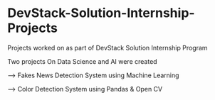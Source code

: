 # DevStack-Solution-Internship-Projects
Projects worked on as part of DevStack Solution Internship Program

Two projects On Data Science and AI were created

--> Fakes News Detection System using Machine Learning

--> Color Detection System using Pandas & Open CV
